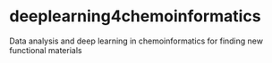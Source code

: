 # deeplearning4chemoinformatics
Data analysis and deep learning in chemoinformatics for finding new functional materials

